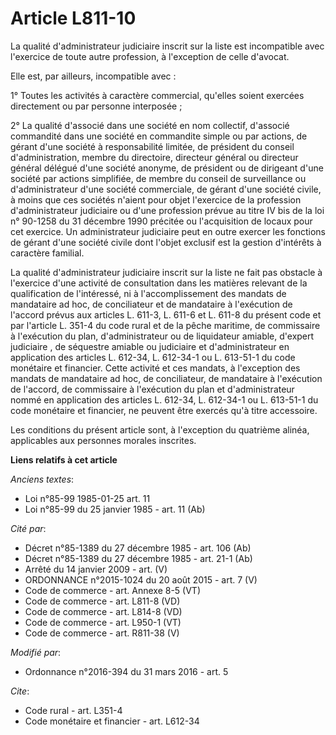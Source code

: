 # Article L811-10

La qualité d'administrateur judiciaire inscrit sur la liste est incompatible avec l'exercice de toute autre profession, à
l'exception de celle d'avocat. 

Elle est, par ailleurs, incompatible avec : 

1° Toutes les activités à caractère commercial, qu'elles soient exercées directement ou par personne interposée ; 

2° La qualité d'associé dans une société en nom collectif, d'associé commandité dans une société en commandite simple ou par
actions, de gérant d'une société à responsabilité limitée, de président du conseil d'administration, membre du directoire,
directeur général ou directeur général délégué d'une société anonyme, de président ou de dirigeant d'une société par actions
simplifiée, de membre du conseil de surveillance ou d'administrateur d'une société commerciale, de gérant d'une société
civile, à moins que ces sociétés n'aient pour objet l'exercice de la profession d'administrateur judiciaire ou d'une
profession prévue au titre IV bis de la loi n° 90-1258 du 31 décembre 1990 précitée ou l'acquisition de locaux pour cet
exercice. Un administrateur judiciaire peut en outre exercer les fonctions de gérant d'une société civile dont l'objet
exclusif est la gestion d'intérêts à caractère familial.

La qualité d'administrateur judiciaire inscrit sur la liste ne fait pas obstacle à l'exercice d'une activité de consultation
dans les matières relevant de la qualification de l'intéressé, ni à l'accomplissement des mandats de mandataire ad hoc, de
conciliateur et de mandataire à l'exécution de l'accord prévus aux articles L. 611-3, L. 611-6 et L. 611-8 du présent code et
par l'article L. 351-4 du code rural et de la pêche maritime, de commissaire à l'exécution du plan, d'administrateur ou de
liquidateur amiable, d'expert judiciaire , de séquestre amiable ou judiciaire et d'administrateur en application des articles
L. 612-34, L. 612-34-1 ou L. 613-51-1 du code monétaire et financier. Cette activité et ces mandats, à l'exception des
mandats de mandataire ad hoc, de conciliateur, de mandataire à l'exécution de l'accord, de commissaire à l'exécution du plan
et d'administrateur nommé en application des articles L. 612-34, L. 612-34-1 ou L. 613-51-1 du code monétaire et financier,
ne peuvent être exercés qu'à titre accessoire. 

Les conditions du présent article sont, à l'exception du quatrième alinéa, applicables aux personnes morales inscrites.

**Liens relatifs à cet article**

_Anciens textes_:

  - Loi n°85-99 1985-01-25 art. 11
  - Loi n°85-99 du 25 janvier 1985 - art. 11 (Ab)

_Cité par_:

  - Décret n°85-1389 du 27 décembre 1985 - art. 106 (Ab)
  - Décret n°85-1389 du 27 décembre 1985 - art. 21-1 (Ab)
  - Arrêté du 14 janvier 2009 - art. (V)
  - ORDONNANCE n°2015-1024 du 20 août 2015 - art. 7 (V)
  - Code de commerce - art. Annexe 8-5 (VT)
  - Code de commerce - art. L811-8 (VD)
  - Code de commerce - art. L814-8 (VD)
  - Code de commerce - art. L950-1 (VT)
  - Code de commerce - art. R811-38 (V)

_Modifié par_:

  - Ordonnance n°2016-394 du 31 mars 2016 - art. 5

_Cite_:

  - Code rural - art. L351-4
  - Code monétaire et financier - art. L612-34
